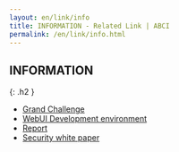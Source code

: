 ```yaml
---
layout: en/link/info
title: INFORMATION - Related Link | ABCI
permalink: /en/link/info.html
---
```



## INFORMATION
{: .h2 }

<ul id="news_ul">
<li class="news"><a href="./info_01.html" class="interview_link">Grand Challenge</a></li>
<li class="news"><a href="./info_02.html" class="interview_link">WebUI Development environment</a></li>
<li class="news"><a href="./info_03.html" class="interview_link">Report</a></li>
<li class="news"><a href="./info_04.html" class="interview_link">Security white paper</a></li>
</ul>

